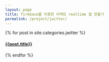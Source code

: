 ```yaml
---
layout: page
title: firebase를 이용한 리액트 realtime 앱 만들기
permalink: /project/jwitter/
---
```


<div>

{% for post in site.categories.jwitter %}

  <article class="archive-item">
    <h4><a href="{{ site.baseurl }}{{ post.url }}">{{post.title}}</a></h4>
  </article>
  {% endfor %}
 
</div>
